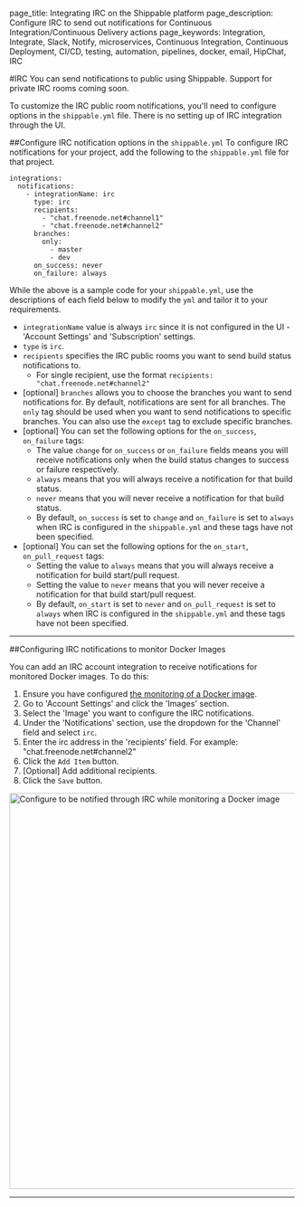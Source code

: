 page_title: Integrating IRC on the Shippable platform
page_description: Configure IRC to send out notifications for Continuous Integration/Continuous Delivery actions
page_keywords: Integration, Integrate, Slack, Notify, microservices, Continuous Integration, Continuous Deployment, CI/CD, testing, automation, pipelines, docker, email, HipChat, IRC

#IRC
You can send notifications to public using Shippable. Support for private IRC rooms coming soon.

To customize the IRC public room notifications, you'll need to configure options in the `shippable.yml` file. There is no setting up of IRC integration through the UI.

##Configure IRC notification options in the `shippable.yml`
To configure IRC notifications for your project, add the following to the `shippable.yml` file for that project.
```
integrations:
  notifications:
    - integrationName: irc
      type: irc
      recipients:
        - "chat.freenode.net#channel1"
        - "chat.freenode.net#channel2"
      branches:
        only:
          - master
          - dev
      on_success: never
      on_failure: always
```

While the above is a sample code for your `shippable.yml`, use the descriptions of each field below to modify the `yml` and tailor it to your requirements.

- `integrationName` value is always `irc` since it is not configured in the UI - 'Account Settings' and 'Subscription' settings.
- `type` is `irc`.
- `recipients` specifies the IRC public rooms you want to send build status notifications to.
     - For single recipient, use the format `recipients: "chat.freenode.net#channel2"`
- [optional] `branches` allows you to choose the branches you want to send notifications for. By default, notifications are sent for all branches. The `only` tag should be used when you want to send notifications to specific branches. You can also use the `except` tag to exclude specific branches.
- [optional] You can set the following options for the `on_success`, `on_failure` tags:
     - The value `change` for `on_success` or `on_failure` fields means you will receive notifications only when the build status changes to success or failure respectively.
     - `always` means that you will always receive a notification for that build status.
     - `never` means that you will never receive a notification for that build status.
     - By default, `on_success` is set to `change` and `on_failure` is set to `always` when IRC is configured in the `shippable.yml` and these tags have not been specified.
- [optional] You can set the following options for the `on_start`, `on_pull_request` tags:
     - Setting the value to `always` means that you will always receive a notification for build start/pull request.
     - Setting the value to `never` means that you will never receive a notification for that build start/pull request.
     - By default, `on_start` is set to `never` and `on_pull_request` is set to `always` when IRC is configured in the `shippable.yml` and these tags have not been specified.

---

##Configuring IRC notifications to monitor Docker Images

You can add an IRC account integration to receive notifications for monitored Docker images. To do this:

1. Ensure you have configured [the monitoring of a Docker image](../navigating_ui/account_settings_images/).
2. Go to 'Account Settings' and click the 'Images' section.
3. Select the 'Image' you want to configure the IRC notifications.
4. Under the 'Notifications' section, use the dropdown for the 'Channel' field and select `irc`.
5. Enter the irc address in the 'recipients' field. For example: "chat.freenode.net#channel2"
6. Click the `Add Item` button.
7. [Optional] Add additional recipients.
8. Click the `Save` button.

<img src="/continuous_integration/images/irc_to_monitor_images.png" alt="Configure to be notified through IRC while monitoring a Docker image" style="width:700px;"/>

---
